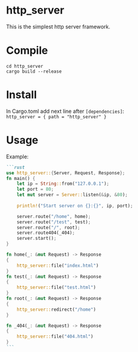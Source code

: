 # http_server
 This is the simplest http server framework.

# Compile
`cd http_server`<br>
`cargo build --release`

# Install
In Cargo.toml add next line after `[dependencies]`: <br>
`http_server = { path = "http_server" }`

# Usage 
Example: <br>
``````markdown
```rust
use http_server::{Server, Request, Response};
fn main() {
    let ip = String::from("127.0.0.1");
    let port = 80;
    let mut server = Server::listen(&ip, &80);
    
    println!("Start server on {}:{}", ip, port);

    server.route("/home", home);
    server.route("/test", test);
    server.route("/", root);
    server.route404(_404);
    server.start();
}

fn home(_: &mut Request) -> Response
{
    http_server::file("index.html")
}
fn test(_: &mut Request) -> Response
{
    http_server::file("test.html")
}
fn root(_: &mut Request) -> Response
{
    http_server::redirect("/home")
}

fn _404(_: &mut Request) -> Response
{
    http_server::file("404.html")
}
```
``````
